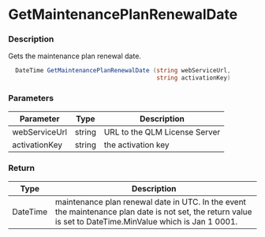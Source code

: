 # GetMaintenancePlanRenewalDate

### Description

Gets the maintenance plan renewal date.

```csharp
  DateTime GetMaintenancePlanRenewalDate (string webServiceUrl, 
                                          string activationKey)
```

### Parameters

| Parameter     |  Type  | Description                   |
| ------------- | :----: | ----------------------------- |
| webServiceUrl | string | URL to the QLM License Server |
| activationKey | string | the activation key            |

### Return

| Type     | Description                                                                                                                                                |
| -------- | ---------------------------------------------------------------------------------------------------------------------------------------------------------- |
| DateTime | maintenance plan renewal date in UTC. In the event the maintenance plan date is not set, the return value is set to DateTime.MinValue which is Jan 1 0001. |
